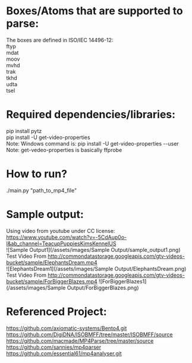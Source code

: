 # Boxes/Atoms that are supported to parse:
The boxes are defined in ISO/IEC 14496-12:  
ftyp  
mdat  
moov  
    mvhd  
    trak  
        tkhd  
        udta  
        tsel  

# Required dependencies/libraries:  
pip install pytz  
pip install -U get-video-properties  
Note: Windows command is: pip install -U get-video-properties --user  
Note: get-vedeo-properties is basically ffprobe

# How to run?  
./main.py "path_to_mp4_file"  

# Sample output:  
Using video from youtube under CC license: https://www.youtube.com/watch?v=-5CdAup0o-I&ab_channel=TeacupPuppiesKimsKennelUS   
![Sample Output1](/assets/images/Sample Output/sample_output1.png)  
Test Video From http://commondatastorage.googleapis.com/gtv-videos-bucket/sample/ElephantsDream.mp4  
![ElephantsDream1](/assets/images/Sample Output/ElephantsDream.png)  
Test Video From http://commondatastorage.googleapis.com/gtv-videos-bucket/sample/ForBiggerBlazes.mp4
![ForBiggerBlazes1](/assets/images/Sample Output/ForBiggerBlazes.png)  
# Referenced Project: 
https://github.com/axiomatic-systems/Bento4.git  
https://github.com/DigiDNA/ISOBMFF/tree/master/ISOBMFF/source  
https://github.com/macmade/MP4Parse/tree/master/source  
https://github.com/sannies/mp4parser  
https://github.com/essential61/mp4analyser.git
